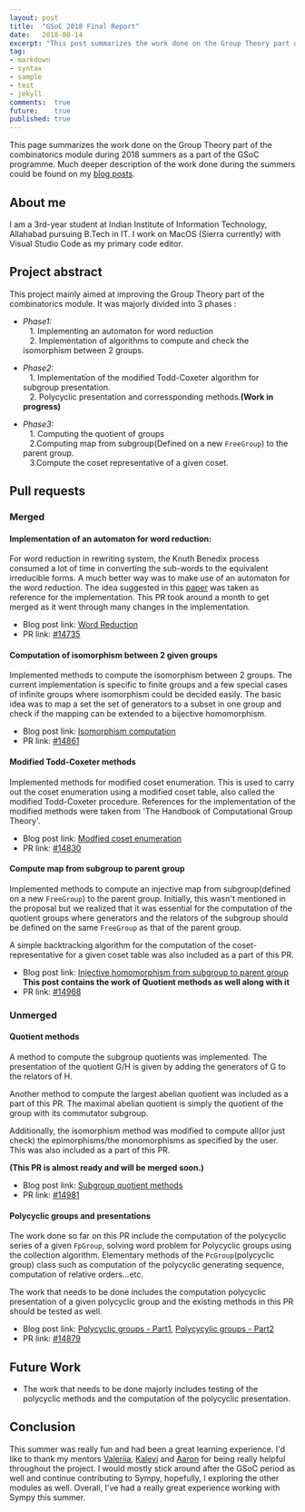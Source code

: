 ```yaml
---
layout: post
title:  "GSoC 2018 Final Report"
date:   2018-08-14
excerpt: "This post summarizes the work done on the Group Theory part of the combinatorics module during 2018 summers as a part of the GSoC programme"
tag:
- markdown 
- syntax
- sample
- test
- jekyll
comments:  true
future:    true
published: true
---
```


This page summarizes the work done on the Group Theory part of the combinatorics module during 2018 summers as a part of the GSoC programme. Much deeper description of the work done during the summers could be found on my [blog posts](https://ravicharann.github.io/blog/posts/).

## About me

I am a 3rd-year student at Indian Institute of Information Technology, Allahabad pursuing B.Tech in IT. I work on MacOS (Sierra currently) with Visual Studio Code as my primary code editor. 

## Project abstract

This project mainly aimed at improving the Group Theory part of the combinatorics module. It was majorly divided into 3 phases : 

* *Phase1:* <br>
&nbsp;&nbsp;&nbsp;1. Implementing an automaton for word reduction <br>
&nbsp;&nbsp;&nbsp;2. Implementation of algorithms to compute and check the isomorphism between 2 groups. 

* *Phase2:* <br>
&nbsp;&nbsp;&nbsp;1. Implementation of the modified Todd-Coxeter algorithm for subgroup presentation.<br>
&nbsp;&nbsp;&nbsp;2. Polycyclic presentation and corressponding methods.**(Work in progress)**

* *Phase3:* <br>
&nbsp;&nbsp;&nbsp;1. Computing the quotient of groups<br>
&nbsp;&nbsp;&nbsp;2.Computing map from subgroup(Defined on a new `FreeGroup`) to the parent group.<br>
&nbsp;&nbsp;&nbsp;3.Compute the coset representative of a given coset.

## Pull requests 

### Merged
#### Implementation of an automaton for word reduction:

For word reduction in rewriting system, the Knuth Benedix process consumed a lot of time in converting the sub-words to the equivalent irreducible forms. A much better way was to make use of an automaton for the word reduction. The idea suggested in this [paper](https://www.sciencedirect.com/science/article/pii/S0747717108800934) was taken as reference for the implementation. This PR took around a month to get merged as it went through many changes in the implementation. <br>
* Blog post link: [Word Reduction](https://ravicharann.github.io/blog//Word-Reduction/)<br>
* PR link: [#14735](https://github.com/sympy/sympy/pull/14735)

#### Computation of isomorphism between 2 given groups

Implemented methods to compute the isomorphism between 2 groups. The current implementation is specific to finite groups and a few special cases of infinite groups where isomorphism could be decided easily. The basic idea was to map a set the set of generators to a subset in one group and check if the mapping can be extended to a bijective homomorphism.

* Blog post link: [Isomorphism computation](https://ravicharann.github.io/blog//Isomorphism/)
* PR link: [#14861](https://github.com/sympy/sympy/pull/14861)

#### Modified Todd-Coxeter methods

Implemented methods for modified coset enumeration. This is used to carry out the coset enumeration using a modified coset table, also called the modified Todd-Coxeter procedure. References for the implementation of the modified methods were taken from 'The Handbook of Computational Group Theory'. 

* Blog post link: [Modfied coset enumeration](https://ravicharann.github.io/blog//modif-todd-coxeter/)
* PR link: [#14830](https://github.com/sympy/sympy/pull/14830)

#### Compute map from subgroup to parent group

Implemented methods to compute an injective map from subgroup(defined on a new `FreeGroup`) to the parent group. Initially, this wasn't mentioned in the proposal but we realized that it was essential for the computation of the quotient groups where generators and the relators of the subgroup should be defined on the same `FreeGroup` as that of the parent group. 

A simple backtracking algorithm for the computation of the coset-representative for a given coset table was also included as a part of this PR.

* Blog post link: [Injective homomorphism from subgroup to parent group](https://ravicharann.github.io/blog//misc/) **This post contains the work of Quotient methods as well along with it**
* PR link: [#14968](https://github.com/sympy/sympy/pull/14968)

### Unmerged 

#### Quotient methods

A method to compute the subgroup quotients was implemented. The presentation of the quotient G/H is given by adding the generators of G to the relators of H.

Another method to compute the largest abelian quotient was included as a part of this PR. The maximal abelian quotient is simply the quotient of the group with its commutator subgroup.

Additionally, the isomorphism method was modified to compute all(or just check) the epimorphisms/the monomorphisms as specified by the user. This was also included as a part of this PR.

**(This PR is almost ready and will be merged soon.)**

* Blog post link: [Subgroup quotient methods](https://ravicharann.github.io/blog//misc/)
* PR link: [#14981](https://github.com/sympy/sympy/pull/14981)


#### Polycyclic groups and presentations

The work done so far on this PR include the computation of the polycyclic series of a given `FpGroup`, solving word problem for Polycyclic groups using the collection algorithm. Elementary methods of the `PcGroup`(polycyclic group) class such as computation of the polycyclic generating sequence, computation of relative orders...etc.

The work that needs to be done includes the computation polycyclic presentation of a given polycyclic group and the existing methods in this PR should be tested as well.

* Blog post link: [Polycyclic groups - Part1](https://ravicharann.github.io/blog//polycylic-groups-part1/), [Polycycylic groups - Part2](https://ravicharann.github.io/blog//misc/)
* PR link: [#14879](https://github.com/sympy/sympy/pull/14879)

## Future Work

* The work that needs to be done majorly includes testing of the polycyclic methods and the computation of the polycyclic presentation.


## Conclusion

This summer was really fun and had been a great learning experience. I'd like to thank my mentors [Valeriia](https://github.com/valglad), [Kalevi](https://github.com/jksuon) and [Aaron](https://github.com/asmeurer) for being really helpful throughout the project. I would mostly stick around after the GSoC period as well and continue contributing to Sympy, hopefully, I exploring the other modules as well. Overall, I've had a really great experience working with Sympy this summer.
